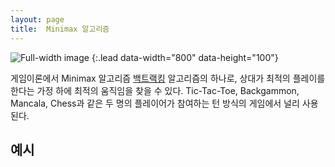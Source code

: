 ```yaml
---
layout: page
title:  Minimax 알고리즘
---
```


![Full-width image](http://127.0.0.1:4000/assets/img/blog/tictactoe.jpg)
{:.lead data-width="800" data-height="100"}

게임이론에서 Minimax 알고리즘 [백트랙킹](https://namu.wiki/w/%EB%B0%B1%ED%8A%B8%EB%9E%98%ED%82%B9) 알고리즘의 하나로, 상대가 최적의 플레이를 한다는 가정 하에 최적의 움직임을 찾을 수 있다. Tic-Tac-Toe, Backgammon, Mancala, Chess과 같은 두 명의 플레이어가 참여하는 턴 방식의 게임에서 널리 사용된다.

## 예시
